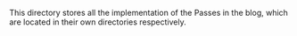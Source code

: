 This directory stores all the implementation of the Passes in the blog, which are located in their own directories respectively.